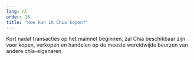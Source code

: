 ```yaml
---
lang: nl
order: 16
title: "Hoe kan ik Chia kopen?"
---
```

Kort nadat transacties op het mainnet beginnen, zal Chia beschikbaar zijn voor kopen, verkopen en handelen op de meeste wereldwijde beurzen van andere chia-eigenaren.
